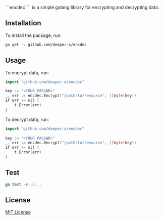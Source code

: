 ```encdec```` is a simple golang library for encrypting and decrypting data.

## Installation

To install the package, run:
```bash
go get -v github.com/deeper-x/encdec
```

## Usage

To encrypt data, run:
```go
import "github.com/deeper-x/encdec"

key := "<YOUR PASSWD>"
_, err := encdec.Encrypt("/path/to/resource", []byte(key))
if err != nil {
	t.Error(err)
}
```

To decrypt data, run:
```go
import "github.com/deeper-x/encdec"
            
key := "<YOUR PASSWD>"
_, err := encdec.Decrypt("/path/to/resource", []byte(key))
if err != nil {
	t.Error(err)
}
```

## Test
```go
go test -v ./...
```

## License
[MIT License](https://opensource.org/licenses/MIT)